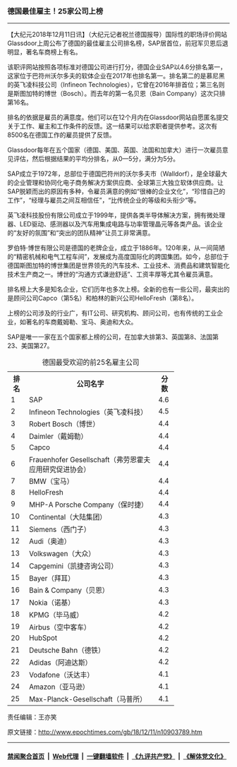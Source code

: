 ### 德国最佳雇主！25家公司上榜
------------------------

<p>
 【大纪元2018年12月11日讯】（大纪元记者祝兰德国报导）国际性的职场评价网站Glassdoor上周公布了德国的最佳雇主公司排名榜，SAP居首位，前冠军贝恩后退明显，著名车商榜上有名。
</p>
<p>
 该职评网站按照各项标准对德国公司进行打分，德国企业SAP以4.6分排名第一，这家位于巴符州沃尔多夫的软体企业在2017年也排名第一。排名第二的是慕尼黑的英飞凌科技公司（Infineon Technologies），它曾在2016年排首位；第三名则是斯图加特的博世（Bosch）。而去年的第一名贝恩（Bain Company）这次只排第16名。
</p>
<p>
 排名的依据是雇员的满意度。他们可以在12个月内在Glassdoor网站自愿匿名提交关于工作、雇主和工作条件的反馈。这一结果可以给求职者提供参考。这次有8500名在德国工作的雇员提供了反馈。
</p>
<p>
 Glassdoor每年在五个国家（德国、美国、英国、法国和加拿大）进行一次雇员意见评估，然后根据结果的平均分排名，从0—5分，满分为5分。
</p>
<p>
 SAP成立于1972年，总部位于德国巴符州的沃尔多夫市（Walldorf），是全球最大的企业管理和协同化电子商务解决方案供应商、全球第三大独立软体供应商。让SAP脱颖而出的原因有多种，令雇员满意的例如“很棒的企业文化”，“珍惜自己的工作”，“经理与雇员之间互相信任”，“比传统企业的等级和头衔少”等。
</p>
<p>
 英飞凌科技股份有限公司成立于1999年，提供各类半导体解决方案，拥有微处理器、LED驱动、感测器以及汽车用集成电路与功率管理晶元等各类产品。该企业的“友好的氛围”和“突出的团队精神”让员工非常满意。
</p>
<p>
 罗伯特⋅博世有限公司是德国的老牌企业，成立于1886年。120年来，从一间简陋的“精密机械和电气工程车间”，发展成为高度国际化的跨国集团。如今，总部位于德国斯图加特的博世集团是世界领先的汽车技术、工业技术、消费品和建筑智能化技术生产商之一。博世的“沟通方式谦逊舒适”、工资丰厚等尤其令雇员满意。
</p>
<p>
 排名榜上大多是知名企业，它们历年也多次上榜。全新的也有一些公司，最突出的是顾问公司Capco（第5名）和柏林的新兴公司HelloFresh（第8名）。
</p>
<p>
 上榜的公司涉及的行业广，有IT公司、研究机构、顾问公司，也有传统的工业企业，如著名的车商戴姆勒、宝马、奥迪和大众。
</p>
<p>
 SAP是唯一一家在五个国家都上榜的公司，在加拿大排第3、英国第8、法国第23、美国第27。
</p>
<table style="width: 75%; font-size: 110%;">
 <caption>
  德国最受欢迎的前25名雇主公司
 </caption>
 <tbody>
  <tr>
   <th>
    排名
   </th>
   <th>
    公司名字
   </th>
   <th>
    分数
   </th>
  </tr>
  <tr>
   <td>
    1
   </td>
   <td>
    SAP
   </td>
   <td>
    4.6
   </td>
  </tr>
  <tr>
   <td>
    2
   </td>
   <td>
    Infineon Technologies（英飞凌科技）
   </td>
   <td>
    4.5
   </td>
  </tr>
  <tr>
   <td>
    3
   </td>
   <td>
    Robert Bosch（博世）
   </td>
   <td>
    4.4
   </td>
  </tr>
  <tr>
   <td>
    4
   </td>
   <td>
    Daimler（戴姆勒）
   </td>
   <td>
    4.4
   </td>
  </tr>
  <tr>
   <td>
    5
   </td>
   <td>
    Capco
   </td>
   <td>
    4.4
   </td>
  </tr>
  <tr>
   <td>
    6
   </td>
   <td>
    Frauenhofer Gesellschaft（弗劳恩霍夫应用研究促进协会）
   </td>
   <td>
    4.4
   </td>
  </tr>
  <tr>
   <td>
    7
   </td>
   <td>
    BMW（宝马）
   </td>
   <td>
    4.4
   </td>
  </tr>
  <tr>
   <td>
    8
   </td>
   <td>
    HelloFresh
   </td>
   <td>
    4.4
   </td>
  </tr>
  <tr>
   <td>
    9
   </td>
   <td>
    MHP-A Porsche Company（保时捷）
   </td>
   <td>
    4.4
   </td>
  </tr>
  <tr>
   <td>
    10
   </td>
   <td>
    Continental（大陆集团）
   </td>
   <td>
    4.3
   </td>
  </tr>
  <tr>
   <td>
    11
   </td>
   <td>
    Siemens（西门子）
   </td>
   <td>
    4.3
   </td>
  </tr>
  <tr>
   <td>
    12
   </td>
   <td>
    Audi（奥迪）
   </td>
   <td>
    4.3
   </td>
  </tr>
  <tr>
   <td>
    13
   </td>
   <td>
    Volkswagen（大众）
   </td>
   <td>
    4.3
   </td>
  </tr>
  <tr>
   <td>
    14
   </td>
   <td>
    Capgemini（凯捷咨询公司）
   </td>
   <td>
    4.3
   </td>
  </tr>
  <tr>
   <td>
    15
   </td>
   <td>
    Bayer（拜耳）
   </td>
   <td>
    4.3
   </td>
  </tr>
  <tr>
   <td>
    16
   </td>
   <td>
    Bain &amp; Company（贝恩）
   </td>
   <td>
    4.3
   </td>
  </tr>
  <tr>
   <td>
    17
   </td>
   <td>
    Nokia（诺基）
   </td>
   <td>
    4.3
   </td>
  </tr>
  <tr>
   <td>
    18
   </td>
   <td>
    KPMG（毕马威）
   </td>
   <td>
    4.2
   </td>
  </tr>
  <tr>
   <td>
    19
   </td>
   <td>
    Airbus（空中客车）
   </td>
   <td>
    4.2
   </td>
  </tr>
  <tr>
   <td>
    20
   </td>
   <td>
    HubSpot
   </td>
   <td>
    4.2
   </td>
  </tr>
  <tr>
   <td>
    21
   </td>
   <td>
    Deutsche Bahn（德铁）
   </td>
   <td>
    4.2
   </td>
  </tr>
  <tr>
   <td>
    22
   </td>
   <td>
    Adidas（阿迪达斯）
   </td>
   <td>
    4.2
   </td>
  </tr>
  <tr>
   <td>
    23
   </td>
   <td>
    Vodafone（沃达丰）
   </td>
   <td>
    4.1
   </td>
  </tr>
  <tr>
   <td>
    24
   </td>
   <td>
    Amazon（亚马逊）
   </td>
   <td>
    4.1
   </td>
  </tr>
  <tr>
   <td>
    25
   </td>
   <td>
    Max-Planck-Gesellschaft（马普所）
   </td>
   <td>
    4.1
   </td>
  </tr>
 </tbody>
</table>
<p>
 责任编辑：王亦笑
</p>

原文链接：http://www.epochtimes.com/gb/18/12/11/n10903789.htm


------------------------
#### [禁闻聚合首页](https://github.com/gfw-breaker/banned-news/blob/master/README.md) &nbsp;|&nbsp; [Web代理](https://github.com/gfw-breaker/open-proxy/blob/master/README.md) &nbsp;|&nbsp; [一键翻墙软件](https://github.com/gfw-breaker/nogfw/blob/master/README.md) &nbsp;|&nbsp; [《九评共产党》](https://github.com/gfw-breaker/9ping.md/blob/master/README.md#九评之一评共产党是什么) &nbsp;|&nbsp; [《解体党文化》](https://github.com/gfw-breaker/jtdwh.md/blob/master/README.md#绪论)